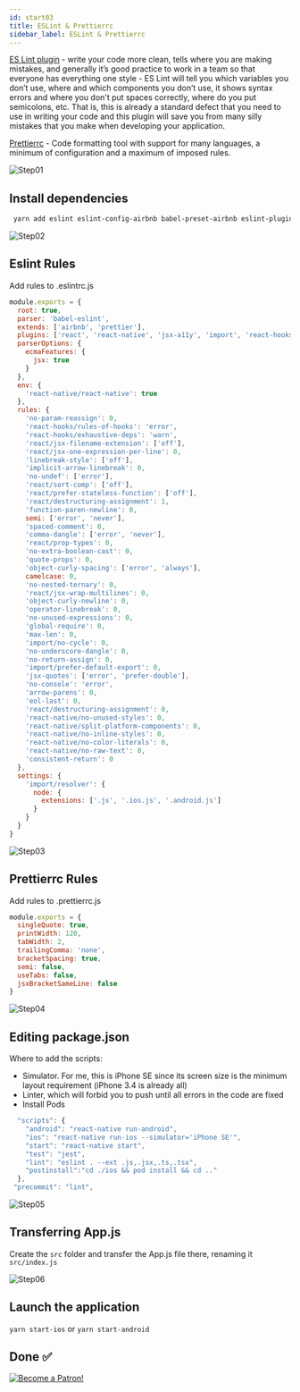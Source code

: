 ```yaml
---
id: start03
title: ESLint & Prettierrc
sidebar_label: ESLint & Prettierrc
---
```


[ES Lint plugin](https://eslint.org) - write your code more clean, tells where you are making mistakes, and generally it’s good practice to work in a team so that everyone has everything one style - ES Lint will tell you which variables you don’t use, where and which components you don’t use, it shows syntax errors and where you don't put spaces correctly, where do you put semicolons, etc. That is, this is already a standard defect that you need to use in writing your code and this plugin will save you from many silly mistakes that you make when developing your application.

[Prettierrc](https://prettier.io/) - Code formatting tool with support for many languages, a minimum of configuration and a maximum of imposed rules.

![Step01](/img/steps/01.png)

## Install dependencies

```bash
 yarn add eslint eslint-config-airbnb babel-preset-airbnb eslint-plugin-import eslint-plugin-jsx-a11y eslint-plugin-react eslint-watch babel-core babel-eslint babel-preset-react-native pre-commit prettier prettier-eslint eslint-plugin-prettier eslint-config-prettier eslint-plugin-react eslint-plugin-react-native eslint-plugin-react-hooks --dev
```

![Step02](/img/steps/02.png)

## Eslint Rules

Add rules to .eslintrc.js

```jsx
module.exports = {
  root: true,
  parser: 'babel-eslint',
  extends: ['airbnb', 'prettier'],
  plugins: ['react', 'react-native', 'jsx-a11y', 'import', 'react-hooks'],
  parserOptions: {
    ecmaFeatures: {
      jsx: true
    }
  },
  env: {
    'react-native/react-native': true
  },
  rules: {
    'no-param-reassign': 0,
    'react-hooks/rules-of-hooks': 'error',
    'react-hooks/exhaustive-deps': 'warn',
    'react/jsx-filename-extension': ['off'],
    'react/jsx-one-expression-per-line': 0,
    'linebreak-style': ['off'],
    'implicit-arrow-linebreak': 0,
    'no-undef': ['error'],
    'react/sort-comp': ['off'],
    'react/prefer-stateless-function': ['off'],
    'react/destructuring-assignment': 1,
    'function-paren-newline': 0,
    semi: ['error', 'never'],
    'spaced-comment': 0,
    'comma-dangle': ['error', 'never'],
    'react/prop-types': 0,
    'no-extra-boolean-cast': 0,
    'quote-props': 0,
    'object-curly-spacing': ['error', 'always'],
    camelcase: 0,
    'no-nested-ternary': 0,
    'react/jsx-wrap-multilines': 0,
    'object-curly-newline': 0,
    'operator-linebreak': 0,
    'no-unused-expressions': 0,
    'global-require': 0,
    'max-len': 0,
    'import/no-cycle': 0,
    'no-underscore-dangle': 0,
    'no-return-assign': 0,
    'import/prefer-default-export': 0,
    'jsx-quotes': ['error', 'prefer-double'],
    'no-console': 'error',
    'arrow-parens': 0,
    'eol-last': 0,
    'react/destructuring-assignment': 0,
    'react-native/no-unused-styles': 0,
    'react-native/split-platform-components': 0,
    'react-native/no-inline-styles': 0,
    'react-native/no-color-literals': 0,
    'react-native/no-raw-text': 0,
    'consistent-return': 0
  },
  settings: {
    'import/resolver': {
      node: {
        extensions: ['.js', '.ios.js', '.android.js']
      }
    }
  }
}
```

![Step03](/img/steps/03.png)

## Prettierrc Rules

Add rules to .prettierrc.js

```jsx
module.exports = {
  singleQuote: true,
  printWidth: 120,
  tabWidth: 2,
  trailingComma: 'none',
  bracketSpacing: true,
  semi: false,
  useTabs: false,
  jsxBracketSameLine: false
}
```

![Step04](/img/steps/04.png)

## Editing package.json

Where to add the scripts:

- Simulator. For me, this is iPhone SE since its screen size is the minimum layout requirement (iPhone 3.4 is already all)
- Linter, which will forbid you to push until all errors in the code are fixed
- Install Pods

```jsx
  "scripts": {
    "android": "react-native run-android",
    "ios": "react-native run-ios --simulator='iPhone SE'",
    "start": "react-native start",
    "test": "jest",
    "lint": "eslint . --ext .js,.jsx,.ts,.tsx",
    "postinstall":"cd ./ios && pod install && cd .."
  },
 "precommit": "lint",
```

![Step05](/img/steps/05.png)

## Transferring App.js

Create the `src` folder and transfer the App.js file there, renaming it `src/index.js`

![Step06](/img/steps/06.png)

## Launch the application

`yarn start-ios` or `yarn start-android`

## Done ✅

[![Become a Patron!](/img/logo/patreon.png)](https://www.patreon.com/bePatron?u=34467235)
